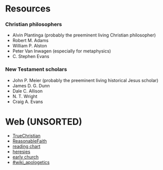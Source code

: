 # Resources

### Christian philosophers
- Alvin Plantinga (probably the preeminent living Christian philosopher)
- Robert M. Adams
- William P. Alston
- Peter Van Inwagen (especially for metaphysics)
- C. Stephen Evans

### New Testament scholars
- John P. Meier (probably the preeminent living historical Jesus scholar)
- James D. G. Dunn
- Dale C. Allison
- N. T. Wright
- Craig A. Evans

# Web (UNSORTED)
- [TrueChristian](https://www.reddit.com/r/TrueChristian/comments/1i0fro/christian_resources/?utm_source=reddit&utm_medium=usertext&utm_name=TrueChristian&utm_content=t5_2u489.)
- [ReasonableFaith](https://old.reddit.com/r/ReasonableFaith/)
- [reading chart](https://visualunit.files.wordpress.com/2010/12/bible_reading_chart.pdf)
- [heresies](https://visualunit.files.wordpress.com/2010/09/heresies_jesus1.pdf)
- [early church](https://visualunit.files.wordpress.com/2010/09/early_church3.pdf)
- [#wiki_apologetics](https://www.reddit.com/r/Christians/wiki/resources#wiki_apologetics)


